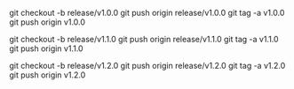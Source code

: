 git checkout -b release/v1.0.0
git push origin release/v1.0.0
git tag -a v1.0.0
git push origin v1.0.0

git checkout -b release/v1.1.0
git push origin release/v1.1.0
git tag -a v1.1.0
git push origin v1.1.0

git checkout -b release/v1.2.0
git push origin release/v1.2.0
git tag -a v1.2.0
git push origin v1.2.0